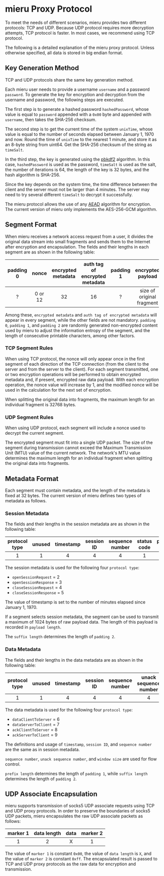 # mieru Proxy Protocol

To meet the needs of different scenarios, mieru provides two different protocols: TCP and UDP. Because UDP protocol requires more decryption attempts, TCP protocol is faster. In most cases, we recommend using TCP protocol.

The following is a detailed explanation of the mieru proxy protocol. Unless otherwise specified, all data is stored in big endian format.

## Key Generation Method

TCP and UDP protocols share the same key generation method.

Each mieru user needs to provide a username `username` and a password `password`. To generate the key for encryption and decryption from the username and password, the following steps are executed.

The first step is to generate a hashed password `hashedPassword`, whose value is equal to `password` appended with a `0x00` byte and appended with `username`, then takes the SHA-256 checksum.

The second step is to get the current time of the system `unixTime`, whose value is equal to the number of seconds elapsed between January 1, 1970 and now. Round the time of `unixTime` to the nearest 1 minute, and store it as an 8-byte string from uint64. Get the SHA-256 checksum of the string as `timeSalt`.

In the third step, the key is generated using the [pbkdf2](https://en.wikipedia.org/wiki/PBKDF2) algorithm. In this case, `hashedPassword` is used as the password, `timeSalt` is used as the salt, the number of iterations is 64, the length of the key is 32 bytes, and the hash algorithm is SHA-256.

Since the key depends on the system time, the time difference between the client and the server must not be larger than 4 minutes. The server may need to try several different `timeSalt` to decrypt it successfully.

The mieru protocol allows the use of any [AEAD](https://en.wikipedia.org/wiki/Authenticated_encryption) algorithm for encryption. The current version of mieru only implements the AES-256-GCM algorithm.

## Segment Format

When mieru receives a network access request from a user, it divides the original data stream into small fragments and sends them to the Internet after encryption and encapsulation. The fields and their lengths in each segment are as shown in the following table:

| padding 0 | nonce | encrypted metadata | auth tag of encrypted metadata | padding 1 | encrypted payload | auth tag of encrypted payload | padding 2 |
| :----: | :----: | :----: | :----: | :----: | :----: | :----: | :----: |
| ? | 0 or 12 | 32 | 16 | ? | size of original fragment | 16 | ? |

Among these, `encrypted metadata` and `auth tag of encrypted metadata` will appear in every segment, while the other fields are not mandatory. `padding 0`, `padding 1`, and `padding 2` are randomly generated non-encrypted content used by mieru to adjust the information entropy of the segment, and the length of consecutive printable characters, among other factors.

### TCP Segment Rules

When using TCP protocol, the nonce will only appear once in the first segment of each direction of the TCP connection (from the client to the server and from the server to the client). For each segment transmitted, one or two encryption operations will be performed to obtain encrypted metadata and, if present, encrypted raw data payload. With each encryption operation, the nonce value will increase by 1, and the modified nonce will be used in the calculation for the next set of encryption.

When splitting the original data into fragments, the maximum length for an individual fragment is 32768 bytes.

### UDP Segment Rules

When using UDP protocol, each segment will include a nonce used to decrypt the current segment.

The encrypted segment must fit into a single UDP packet. The size of the segment during transmission cannot exceed the Maximum Transmission Unit (MTU) value of the current network. The network's MTU value determines the maximum length for an individual fragment when splitting the original data into fragments.

## Metadata Format

Each segment must contain metadata, and the length of the metadata is fixed at 32 bytes. The current version of mieru defines two types of metadata as follows.

### Session Metadata

The fields and their lengths in the session metadata are as shown in the following table:

| protocol type | unused | timestamp | session ID | sequence number | status code | payload length | suffix length | unused |
| :----: | :----: | :----: | :----: | :----: | :----: | :----: | :----: | :----: |
| 1 | 1 | 4 | 4 | 4 | 1 | 2 | 1 | 14 |

The session metadata is used for the following four `protocol type`:

- `openSessionRequest` = 2
- `openSessionResponse` = 3
- `closeSessionRequest` = 4
- `closeSessionResponse` = 5

The value of timestamp is set to the number of minutes elapsed since January 1, 1970.

If a segment selects session metadata, the segment can be used to transmit a maximum of 1024 bytes of raw payload data. The length of this payload is recorded in `payload length`.

The `suffix length` determines the length of `padding 2`.

### Data Metadata

The fields and their lengths in the data metadata are as shown in the following table:

| protocol type | unused | timestamp | session ID | sequence number | unack sequence number | window size | fragment number | prefix length | payload length | suffix length | unused |
| :----: | :----: | :----: | :----: | :----: | :----: | :----: | :----: | :----: | :----: | :----: | :----: |
| 1 | 1 | 4 | 4 | 4 | 4 | 2 | 1 | 1 | 2 | 1 | 7 |

The data metadata is used for the following four `protocol type`:

- `dataClientToServer` = 6
- `dataServerToClient` = 7
- `ackClientToServer` = 8
- `ackServerToClient` = 9

The definitions and usage of `timestamp`, `session ID`, and `sequence number` are the same as in session metadata.

`sequence number`, `unack sequence number`, and `window size` are used for flow control.

`prefix length` determines the length of `padding 1`, while `suffix length` determines the length of `padding 2`.

## UDP Associate Encapsulation

mieru supports transmission of socks5 UDP associate requests using TCP and UDP proxy protocols. In order to preserve the boundaries of socks5 UDP packets, mieru encapsulates the raw UDP associate packets as follows:

| marker 1 | data length | data | marker 2 |
| :----: | :----: | :----: | :----: |
| 1 | 2 | X | 1 |

The value of `marker 1` is constant `0x00`, the value of `data length` is `X`, and the value of `marker 2` is constant `0xff`. The encapsulated result is passed to TCP and UDP proxy protocols as the raw data for encryption and transmission.
